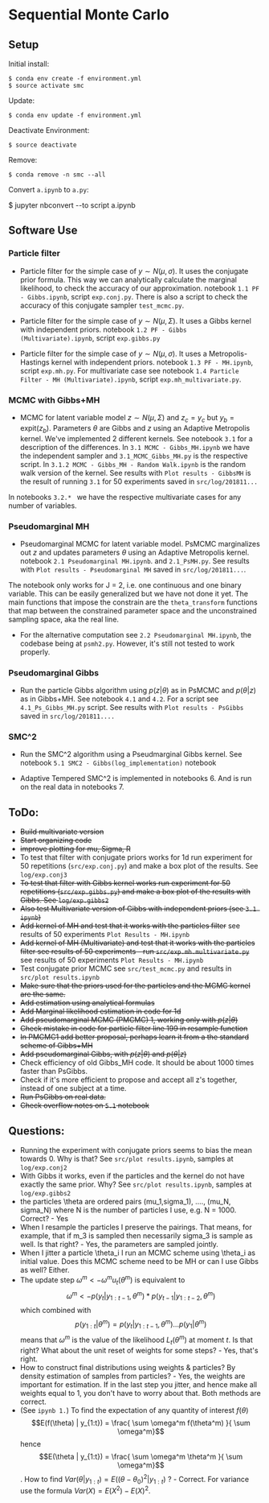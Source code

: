 # Sequential Monte Carlo

## Setup

Initial install:

    $ conda env create -f environment.yml
    $ source activate smc

Update:

    $ conda env update -f environment.yml

Deactivate Environment:

    $ source deactivate

Remove:

    $ conda remove -n smc --all


Convert `a.ipynb` to `a.py`:

  $ jupyter nbconvert --to script a.ipynb


## Software Use


### Particle filter

* Particle filter for the simple case of $y \sim N(\mu, \sigma)$. It uses the
conjugate prior formula. This way we can analytically calculate the marginal
likelihood, to check the accuracy of our approximation.
notebook `1.1 PF - Gibbs.ipynb`, script `exp.conj.py`. There
is also a script to check the accuracy of this conjugate sampler `test_mcmc.py`.

* Particle filter for the simple case of $y \sim N(\mu, \Sigma)$. It uses a
Gibbs kernel with independent priors.
notebook `1.2 PF - Gibbs (Multivariate).ipynb`, script `exp.gibbs.py`

* Particle filter for the simple case of $y \sim N(\mu, \sigma)$. It uses a
Metropolis-Hastings kernel with independent priors.
notebook `1.3 PF - MH.ipynb`, script `exp.mh.py`. For multivariate
case see notebook `1.4 Particle Filter - MH (Multivariate).ipynb`,
script `exp.mh_multivariate.py`.

### MCMC with Gibbs+MH

* MCMC for latent variable model $z \sim N(\mu, \Sigma)$ and $z_c = y_c$ but $y_b = \text{expit}(z_b)$. Parameters $\theta$ are Gibbs and $z$ using an Adaptive
Metropolis kernel. We've implemented 2 different kernels. See notebook `3.1` for
a description of the differences. In `3.1 MCMC - Gibbs_MH.ipynb` we have the
independent sampler and  `3.1_MCMC_Gibbs_MH.py` is the respective script. In
`3.1.2 MCMC - Gibbs_MH - Random Walk.ipynb` is the random walk version of the
kernel. See results with `Plot results - GibbsMH` is the result of running
`3.1` for 50 experiments saved in
 `src/log/201811...`

 In notebooks `3.2.* ` we have the respective multivariate cases for any number
 of variables.


### Pseudomarginal MH

* Pseudomarginal MCMC for latent variable model.
PsMCMC marginalizes out $z$ and updates parameters $\theta$ using an Adaptive
Metropolis kernel. notebook `2.1 Pseudomarginal MH.ipynb`. and `2.1_PsMH.py`.
See results with `Plot results - Pseudomarginal MH` saved in
 `src/log/201811...`.

 The notebook only works for J = 2, i.e. one continuous and one binary variable.
 This can be easily generalized but we have not done it yet. The main functions
 that impose the constrain are the `theta_transform` functions that map between
 the constrained parameter space and the unconstrained sampling space, aka the
 real line.

 * For the alternative computation see `2.2 Pseudomarginal MH.ipynb`, the
 codebase being at `psmh2.py`. However, it's still not tested to work properly.


### Pseudomarginal Gibbs

* Run the particle Gibbs algorithm using $p(z|\theta)$ as in PsMCMC and $p(\theta|z)$ as in Gibbs+MH. See notebook `4.1` and `4.2`. For a script see `4.1_Ps_Gibbs_MH.py`
script. See results with `Plot results - PsGibbs` saved in
 `src/log/201811....`


### SMC^2
* Run the SMC^2 algorithm using a Pseudmarginal Gibbs kernel. See notebook
`5.1 SMC2 - Gibbs(log_implementation)` notebook

* Adaptive Tempered SMC^2 is implemented in notebooks 6. And is run on the real
data in notebooks 7.

## ToDo:

* ~~Build multivariate version~~
* ~~Start organizing code~~
* ~~improve plotting for mu, Sigma, R~~
* To test that filter with conjugate priors works for 1d run experiment
for 50 repetitions (`src/exp.conj.py`) and make a box plot of the results.
See `log/exp.conj3`
* ~~To test that filter with Gibbs kernel works run experiment for 50 repetitions
(`src/exp.gibbs.py`) and make a box plot of the results with Gibbs. See
`log/exp.gibbs2`~~
* ~~Also test Multivariate version of Gibbs with independent priors (see `3.1 ipynb`)~~
* ~~Add kernel of MH and test that it works with the particles
filter~~ see results of 50 experiments `Plot Results - MH.ipynb`
* ~~Add kernel of MH (Multivariate) and test that it works with the particles
filter see results of 50 experiments - run `src/exp.mh.multivariate.py`~~
see results of 50 experiments `Plot Results - MH.ipynb`
* Test conjugate prior MCMC see `src/test_mcmc.py` and results in
`src/plot results.ipynb`
* ~~Make sure that the priors used for the particles and the MCMC kernel are the
same.~~
* ~~Add estimation using analytical formulas~~
* ~~Add Marginal likelihood estimation in code for 1d~~
* ~~Add pseudomarginal MCMC (PMCMC) 1, working only with $p(z|\theta)$~~
* ~~Check mistake in code for particle filter line 199 in resample function~~
* ~~In PMCMC1 add better proposal, perhaps learn it from a the standard scheme
of Gibbs+MH~~
* ~~Add pseudomarginal Gibbs, with $p(z|\theta)$ and $p(\theta|z)$~~
* Check efficiency of old Gibbs_MH code. It should be about 1000 times faster
than PsGibbs.
* Check if it's more efficient to propose and accept all z's together, instead
of one subject at a time.
* ~~Run PsGibbs on real data.~~
* ~~Check overflow notes on `5.1` notebook~~


## Questions:

* Running the experiment with conjugate priors seems to bias the mean towards 0.
Why is that? See `src/plot results.ipynb`, samples at `log/exp.conj2`
* With Gibbs it works, even if the particles and the kernel do not have exactly
the same prior. Why? See `src/plot results.ipynb`, samples at `log/exp.gibbs2`
* the particles \theta are ordered pairs (mu_1,sigma_1), ...., (mu_N, sigma_N)
where N is the number of particles I use, e.g. N = 1000. Correct? - Yes
* When I resample the particles I preserve the pairings. That means, for example,
 that if m_3 is sampled then necessarily sigma_3 is sample as well. Is that
 right? *-* Yes, the parameters are sampled jointly.
* When I jitter a particle \theta_i I run an MCMC scheme using \theta_i as initial
value. Does this MCMC scheme need to be MH or can I use Gibbs as well? Either.
* The update step $\omega^m <- \omega^m u_t(\theta^m)$ is equivalent to
$$\omega^m <- p(y_t | y_{1:t-1} , \theta^m) * p(y_{t-1} | y_{1:t-2} , \theta^m)$$
which combined with
$$p(y_{1:t} | \theta^m) =  p(y_t | y_{1:t-1} , \theta^m) \ldots  p(y_1|\theta^m)$$
means that $\omega^m$ is the value of the likelihood $L_t(\theta^m)$
at moment $t$. Is that right? What about the unit reset of weights for some steps?
*-* Yes, that's right.
* How to construct final distributions using weights & particles? By density
estimation of samples from particles? *-* Yes, the weights are important for
estimation. If in the last step you jitter, and hence make all weights equal
to 1, you don't have to worry about that. Both methods are correct.
* (See `ipynb 1.`) To find the expectation of any quantity of interest $f(\theta)$
$$E(f(\theta) | y_{1:t}) = \frac{ \sum \omega^m f(\theta^m) }{ \sum \omega^m}$$
hence
$$E(\theta | y_{1:t}) = \frac{ \sum \omega^m \theta^m }{ \sum \omega^m}$$.
How to find $Var(\theta | y_{1:t}) = E((\theta - \theta_0)^2 | y_{1:t})$ ? *-* Correct.
For variance use the formula $Var(X) = E(X^2) - E(X)^2$.
